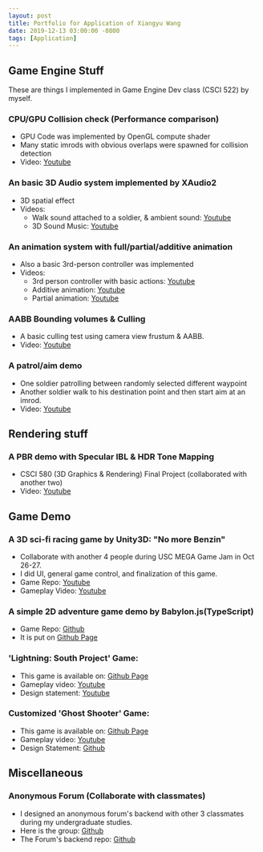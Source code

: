 ```yaml
---
layout: post
title: Portfolio for Application of Xiangyu Wang
date: 2019-12-13 03:00:00 -0800
tags: [Application]
---
```


## Game Engine Stuff
These are things I implemented in Game Engine Dev class (CSCI 522) by myself.

### CPU/GPU Collision check (Performance comparison)
- GPU Code was implemented by OpenGL compute shader
- Many static imrods with obvious overlaps were spawned for collision detection
- Video: [Youtube](https://youtu.be/bcQw3MEv5ts)

### An basic 3D Audio system implemented by XAudio2
- 3D spatial effect
- Videos: 
  - Walk sound attached to a soldier, & ambient sound: [Youtube](https://youtu.be/Zggp_4pUJq4)
  - 3D Sound Music: [Youtube](https://youtu.be/NQvsFHRlgW8)

### An animation system with full/partial/additive animation
- Also a basic 3rd-person controller was implemented
- Videos: 
  - 3rd person controller with basic actions: [Youtube](https://youtu.be/afH72g8HpFE)
  - Additive animation: [Youtube](https://youtu.be/sf3T9ywaCkg)
  - Partial animation: [Youtube](https://youtu.be/H27tRPsZw9s)

### AABB Bounding volumes & Culling
- A basic culling test using camera view frustum & AABB.
- Video: [Youtube](https://youtu.be/TEKxZajKNAQ)

### A patrol/aim demo
- One soldier patrolling between randomly selected different waypoint
- Another soldier walk to his destination point and then start aim at an imrod.
- Video: [Youtube](https://youtu.be/8mtKkRWi5Jk)

## Rendering stuff
### A PBR demo with Specular IBL & HDR Tone Mapping
- CSCI 580 (3D Graphics & Rendering) Final Project (collaborated with another two)
- Video: [Youtube](https://youtu.be/HpdTTB1vymI)

## Game Demo
### A 3D sci-fi racing game by Unity3D: "No more Benzin"

- Collaborate with another 4 people during USC MEGA Game Jam in Oct 26-27.
- I did UI, general game control, and finalization of this game.
- Game Repo: [Youtube](https://github.com/benhaderle/RacingJamGame)
- Gameplay Video: [Youtube](https://youtu.be/1le_Cl_cutM)

### A simple 2D adventure game demo by Babylon.js(TypeScript)

- Game Repo: [Github](https://github.com/MarshallW906/JumpCastle-GameDemo)
- It is put on [Github Page](https://marshallw906.github.io/JumpCastle-GameDemo/)

### 'Lightning: South Project' Game:

- This game is available on: [Github Page](https://marshallw906.github.io/South_Project_Lightning_WAB/index.html)
- Gameplay video: [Youtube](https://youtu.be/jy-Fuco1HXE)
- Design statement: [Youtube](https://github.com/MarshallW906/South_Project_Lightning_WAB/blob/gh-pages/design-statement.pdf)

### Customized 'Ghost Shooter' Game:

- This game is available on: [Github Page](https://marshallw906.github.io/ConsGame_Task1/index.html)
- Gameplay video: [Youtube](https://youtu.be/scAq3yZwkeM)
- Design Statement: [Github](https://github.com/MarshallW906/ConsGame_Task1/blob/gh-pages/README.md)

## Miscellaneous
### Anonymous Forum (Collaborate with classmates)

- I designed an anonymous forum's backend with other 3 classmates during my undergraduate studies.
- Here is the group: [Github](https://github.com/Chun-Ge)
- The Forum's backend repo: [Github](https://github.com/Chun-Ge/Shudong-Backend)
